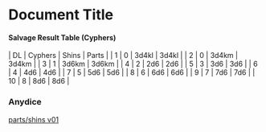# Document Title

#### Salvage Result Table (Cyphers)
| DL | Cyphers | Shins | Parts |
| 1  | 0       | 3d4kl | 3d4kl |
| 2  | 0       | 3d4km | 3d4km |
| 3  | 1       | 3d6km | 3d6km |
| 4  | 2       | 2d6   | 2d6   |
| 5  | 3       | 3d6   | 3d6   |
| 6  | 4       | 4d6   | 4d6   |
| 7  | 5       | 5d6   | 5d6   |
| 8  | 6       | 6d6   | 6d6   |
| 9  | 7       | 7d6   | 7d6   |
| 10 | 8       | 8d6   | 8d6   |

### Anydice
[parts/shins v01](https://anydice.com/program/1aaaf)
